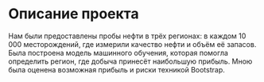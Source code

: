 # Описание проекта
Нам были предоставлены пробы нефти в трёх регионах: в каждом 10 000 месторождений, где измерили качество нефти и объём её запасов. Была построена модель машинного обучения, которая помогла определить регион, где добыча принесёт наибольшую прибыль. Мною была оценена возможная прибыль и риски техникой Bootstrap.
    

